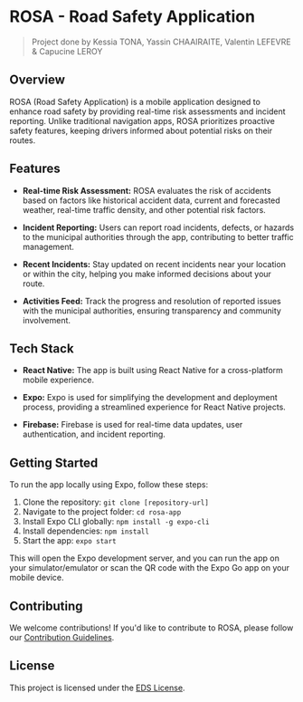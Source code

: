 # ROSA - Road Safety Application
> Project done by Kessia TONA, Yassin CHAAIRAITE, Valentin LEFEVRE & Capucine LEROY

## Overview

ROSA (Road Safety Application) is a mobile application designed to enhance road safety by providing real-time risk assessments and incident reporting. Unlike traditional navigation apps, ROSA prioritizes proactive safety features, keeping drivers informed about potential risks on their routes.

## Features

- **Real-time Risk Assessment:** ROSA evaluates the risk of accidents based on factors like historical accident data, current and forecasted weather, real-time traffic density, and other potential risk factors.

- **Incident Reporting:** Users can report road incidents, defects, or hazards to the municipal authorities through the app, contributing to better traffic management.

- **Recent Incidents:** Stay updated on recent incidents near your location or within the city, helping you make informed decisions about your route.

- **Activities Feed:** Track the progress and resolution of reported issues with the municipal authorities, ensuring transparency and community involvement.

## Tech Stack

- **React Native:** The app is built using React Native for a cross-platform mobile experience.

- **Expo:** Expo is used for simplifying the development and deployment process, providing a streamlined experience for React Native projects.

- **Firebase:** Firebase is used for real-time data updates, user authentication, and incident reporting.

## Getting Started

To run the app locally using Expo, follow these steps:

1. Clone the repository: `git clone [repository-url]`
2. Navigate to the project folder: `cd rosa-app`
3. Install Expo CLI globally: `npm install -g expo-cli`
4. Install dependencies: `npm install`
5. Start the app: `expo start`

This will open the Expo development server, and you can run the app on your simulator/emulator or scan the QR code with the Expo Go app on your mobile device.

## Contributing

We welcome contributions! If you'd like to contribute to ROSA, please follow our [Contribution Guidelines](CONTRIBUTING.md).

## License

This project is licensed under the [EDS License](LICENSE).
